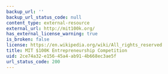 ```yaml
---
backup_url: ''
backup_url_status_code: null
content_type: external-resource
external_url: http://mit100k.org/
has_external_license_warning: true
is_broken: false
license: https://en.wikipedia.org/wiki/All_rights_reserved
title: MIT $100K Entrepreneurship Competition
uid: 2ce74a32-e156-45a4-ab91-4b668ec3ae5f
url_status_code: 200
---
```

